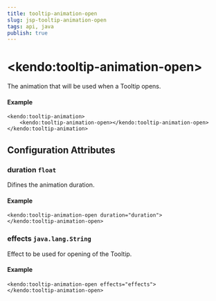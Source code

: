 ```yaml
---
title: tooltip-animation-open
slug: jsp-tooltip-animation-open
tags: api, java
publish: true
---
```


# \<kendo:tooltip-animation-open\>

The animation that will be used when a Tooltip opens.

#### Example
    <kendo:tooltip-animation>
        <kendo:tooltip-animation-open></kendo:tooltip-animation-open>
    </kendo:tooltip-animation>

## Configuration Attributes

### duration `float`

Difines the animation duration.

#### Example
    <kendo:tooltip-animation-open duration="duration">
    </kendo:tooltip-animation-open>

### effects `java.lang.String`

Effect to be used for opening of the Tooltip.

#### Example
    <kendo:tooltip-animation-open effects="effects">
    </kendo:tooltip-animation-open>

